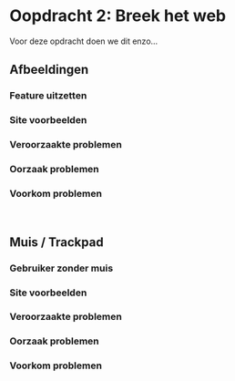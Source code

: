 # Oopdracht 2: Breek het web
Voor deze opdracht doen we dit enzo...

## Afbeeldingen
### Feature uitzetten
### Site voorbeelden
### Veroorzaakte problemen
### Oorzaak problemen
### Voorkom problemen

<br/>

## Muis / Trackpad
### Gebruiker zonder muis
### Site voorbeelden
### Veroorzaakte problemen
### Oorzaak problemen
### Voorkom problemen
